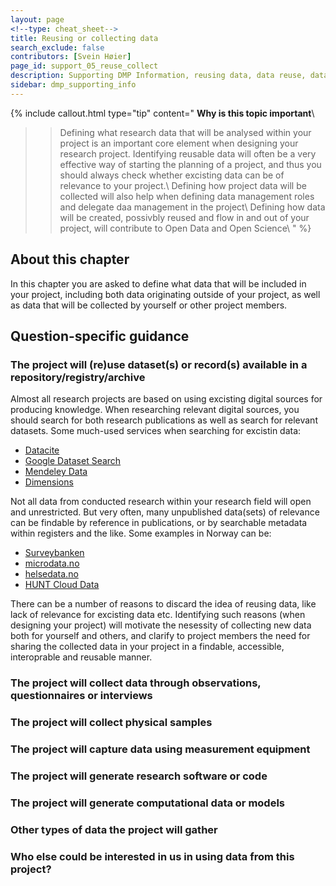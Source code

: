 ```yaml
---
layout: page
<!--type: cheat_sheet-->
title: Reusing or collecting data
search_exclude: false
contributors: [Svein Høier]
page_id: support_05_reuse_collect
description: Supporting DMP Information, reusing data, data reuse, data re-use, pre-existing data
sidebar: dmp_supporting_info
---
```


{% include callout.html type="tip" content="
**Why is this topic important**\\
>> Defining what research data that will be analysed within your project is an important core element when designing your research project. Identifying reusable data will often be a very effective way of starting the planning of a project, and thus you should always check whether excisting data can be of relevance to your project.\\
>> Defining how project data will be collected will also help when defining data management roles and delegate daa management in the project\\
>> Defining how data will be created, possivbly reused and flow in and out of your project, will contribute to Open Data and Open Science\\
" %}

## About this chapter

In this chapter you are asked to define what data that will be included in your project, including both data originating outside of your project, as well as data that will be collected by yourself or other project members.   

## Question-specific guidance

### The project will (re)use dataset(s) or record(s) available in a repository/registry/archive
Almost all research projects are based on using excisting digital sources for producing knowledge. When researching relevant digital sources, you should search for both research publications as well as search for relevant datasets. Some much-used services when searching for excistin data: 
- [Datacite](https://pages.github.com/)
- [Google Dataset Search](https://pages.github.com/)
- [Mendeley Data](https://pages.github.com/)
- [Dimensions](https://pages.github.com/)

Not all data from conducted research within your research field will open and unrestricted. But very often, many unpublished data(sets) of relevance can be findable by reference in publications, or by searchable metadata within registers and the like. Some examples in Norway can be:
- [Surveybanken](https://sikt.no/surveybanken)
- [microdata.no](https://www.microdata.no)
- [helsedata.no](https://www.helsedata.no)
- [HUNT Cloud Data](https://hunt-db.medisin.ntnu.no/hunt-db/variablelist)

There can be a number of reasons to discard the idea of reusing data, like lack of relevance for excisting data etc. Identifying such reasons (when designing your project) will motivate the nesessity of collecting new data both for yourself and others, and clarify to project members the need for sharing the collected data in your project in a findable, accessible, interoprable and reusable manner.  

### The project will collect data through observations, questionnaires or interviews
 
### The project will collect physical samples

### The project will capture data using measurement equipment

### The project will generate research software or code

### The project will generate computational data or models

### Other types of data the project will gather

### Who else could be interested in us in using data from this project?


